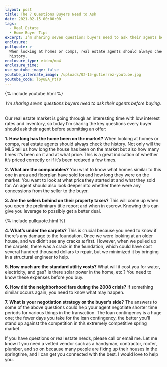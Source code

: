 ```yaml
---
layout: post
title: The 7 Questions Buyers Need to Ask
date: 2021-02-15 00:00:00
tags:
  - Real Estate
  - Home Buyer Tips
excerpt: I’m sharing seven questions buyers need to ask their agents before buying.
enclosure:
pullquote: >-
  When looking at homes or comps, real estate agents should always check the
  history.
enclosure_type: video/mp4
enclosure_time:
use_youtube_image: false
youtube_alternate_image: /uploads/02-15-gutierrez-youtube.jpg
youtube_code: l6yuBA_PtT0
---
```


{% include youtube.html %}

<center><em>I&rsquo;m sharing seven questions buyers need to ask their agents before buying.</em></center>

<br>Our real estate market is going through an interesting time with low interest rates and inventory, so today I’m sharing the key questions every buyer should ask their agent before submitting an offer:

**1\. How long has the home been on the market?** When looking at homes or comps, real estate agents should always check the history. Not only will the MLS tell us how long the house has been on the market but also how many times it’s been on it and at what price. This is a great indication of whether it’s priced correctly or if it’s been reduced a few times.

**2\. What are the comparables?** You want to know what homes similar to this one in area and floorplan have sold for and how long they were on the market. You want to look at what price they started at and what they sold for. An agent should also look deeper into whether there were any concessions from the seller to the buyer.

**3\. Are the sellers behind on their property taxes?** This will come up when you open the preliminary title report and when in escrow. Knowing this can give you leverage to possibly get a better deal.

{% include pullquote.html %}

**4\. What’s under the carpets?** This is crucial because you need to know if there’s any damage to the foundation. Once we were looking at an older house, and we didn’t see any cracks at first. However, when we pulled up the carpets, there was a crack in the foundation, which could have cost several hundred thousand dollars to repair, but we minimized it by bringing in a structural engineer to help.

**5\. How much are the standard utility costs?** What will it cost you for water, electricity, and gas? Is there solar power in the home, etc.? You need to know these expenses before you buy.

**6\. How did the neighborhood fare during the 2008 crisis?** If something similar occurs again, you need to know what may happen.

**7\. What is your negotiation strategy on the buyer’s side?** The answers to some of the above questions could help your agent negotiate shorter time periods for various things in the transaction. The loan contingency is a huge one; the fewer days you take for the loan contingency, the better you’ll stand up against the competition in this extremely competitive spring market.

If you have questions or real estate needs, please call or email me. Let me know if you need a vetted vendor such as a handyman, contractor, roofer, plumber, and so on because many people are fixing up their houses in the springtime, and I can get you connected with the best. I would love to help you.
